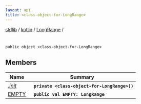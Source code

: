 ```yaml
---
layout: api
title: <class-object-for-LongRange>
---
```

[stdlib](../../../index.md) / [kotlin](../../index.md) / [LongRange](../index.md) / [<class-object-for-LongRange>](index.md)

# <class-object-for-LongRange>

```
public object <class-object-for-LongRange>
```

## Members

| Name | Summary |
|------|---------|
|[*.init*](_init_.md)|&nbsp;&nbsp;**`private <class-object-for-LongRange>()`**<br>|
|[EMPTY](EMPTY.md)|&nbsp;&nbsp;**`public val EMPTY: LongRange`**<br>|

